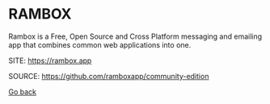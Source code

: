 # RAMBOX

 Rambox is a Free, Open Source and Cross Platform messaging and
 emailing app that combines common web applications into one.
 
 SITE: https://rambox.app

 SOURCE: https://github.com/ramboxapp/community-edition

 [Go back](https://portable-linux-apps.github.io/apps.html)
